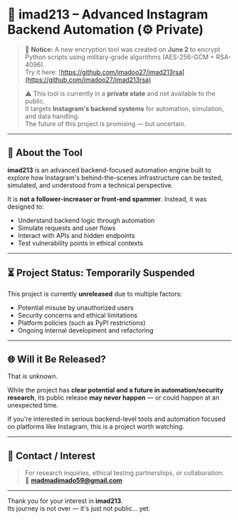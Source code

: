 # 🧠 imad213 – Advanced Instagram Backend Automation (⚙️ Private)

> 🔐 **Notice:** A new encryption tool was created on **June 2** to encrypt Python scripts using military-grade algorithms (AES-256-GCM + RSA-4096).  
> Try it here: [https://github.com/imadoo27/imad213rsa](https://github.com/imadoo27/imad213rsa)

> ⚠️ This tool is currently in a **private state** and not available to the public.  
> It targets **Instagram's backend systems** for automation, simulation, and data handling.  
> The future of this project is promising — but uncertain.

---

## 📌 About the Tool

**imad213** is an advanced backend-focused automation engine built to explore how Instagram's behind-the-scenes infrastructure can be tested, simulated, and understood from a technical perspective.

It is **not a follower-increaser or front-end spammer**. Instead, it was designed to:

- Understand backend logic through automation  
- Simulate requests and user flows  
- Interact with APIs and hidden endpoints  
- Test vulnerability points in ethical contexts  

---

## ⏳ Project Status: Temporarily Suspended

This project is currently **unreleased** due to multiple factors:

- Potential misuse by unauthorized users  
- Security concerns and ethical limitations  
- Platform policies (such as PyPI restrictions)  
- Ongoing internal development and refactoring  

---

## 🌐 Will it Be Released?

That is unknown.

While the project has **clear potential and a future in automation/security research**, its public release **may never happen** — or could happen at an unexpected time.

If you're interested in serious backend-level tools and automation focused on platforms like Instagram, this is a project worth watching.

---

## 📩 Contact / Interest

> For research inquiries, ethical testing partnerships, or collaboration:  
📧 **madmadimado59@gmail.com**

---

Thank you for your interest in **imad213**.  
Its journey is not over — it's just not public… yet.
